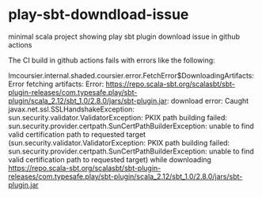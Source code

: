 # play-sbt-downdload-issue
minimal scala project showing play sbt plugin download issue in github actions

The CI build in github actions fails with errors like the following:

lmcoursier.internal.shaded.coursier.error.FetchError$DownloadingArtifacts: Error fetching artifacts:
Error:  https://repo.scala-sbt.org/scalasbt/sbt-plugin-releases/com.typesafe.play/sbt-plugin/scala_2.12/sbt_1.0/2.8.0/jars/sbt-plugin.jar: download error: Caught javax.net.ssl.SSLHandshakeException: sun.security.validator.ValidatorException: PKIX path building failed: sun.security.provider.certpath.SunCertPathBuilderException: unable to find valid certification path to requested target (sun.security.validator.ValidatorException: PKIX path building failed: sun.security.provider.certpath.SunCertPathBuilderException: unable to find valid certification path to requested target) while downloading https://repo.scala-sbt.org/scalasbt/sbt-plugin-releases/com.typesafe.play/sbt-plugin/scala_2.12/sbt_1.0/2.8.0/jars/sbt-plugin.jar
